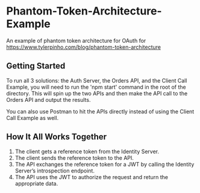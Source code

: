 # Phantom-Token-Architecture-Example
An example of phantom token architecture for OAuth for https://www.tylerpinho.com/blog/phantom-token-architecture

## Getting Started
To run all 3 solutions: the Auth Server, the Orders API, and the Client Call Example, you will need to run the 'npm start' command in the root of the directory. This will spin up the two APIs and then make the API call to the Orders API and output the results.

You can also use Postman to hit the APIs directly instead of using the Client Call Example as well.

## How It All Works Together
1. The client gets a reference token from the Identity Server.
2. The client sends the reference token to the API.
3. The API exchanges the reference token for a JWT by calling the Identity Server’s introspection endpoint.
4. The API uses the JWT to authorize the request and return the appropriate data.